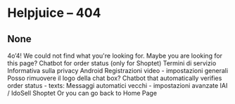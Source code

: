 # Helpjuice – 404
## None
4o’4!
We could not find what you're looking for. 
Maybe you are looking for this page?
Chatbot for order status (only for Shoptet)
Termini di servizio
Informativa sulla privacy
Android
Registrazioni video - impostazioni generali
Posso rimuovere il logo della chat box?
Chatbot that automatically verifies order status - texts:
Messaggi automatici vecchi - impostazioni avanzate
IAI / IdoSell
Shoptet
Or you can go back to Home Page

